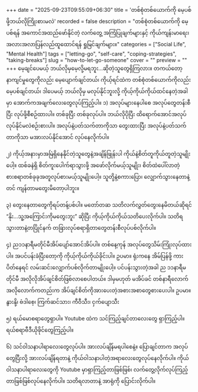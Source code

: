 +++
date = "2025-09-23T09:55:09+06:30"
title = 'တစ်စုံတစ်ယောက်ကို မေ့ပစ်ဖို့ဘယ်လိုကြိုးစားမလဲ'
recorded = false
description = "တစ်စုံတစ်ယောက်ကို မေ့ပစ်ရန် အကောင်အထည်ဖော်နိုင်တဲ့ လက်တွေ့ အကြံပြုချက်များနှင့် ကိုယ်ကျန်းမာရေး၊ အလားအလာပြန်လည်ထူထောင်ရန် ရှုမြင်ချက်များ။"
categories = ["Social Life", "Mental Health"]
tags = ["letting-go", "self-care", "coping-strategies", "taking-breaks"]
slug = "how-to-let-go-someone"
cover = ""
preview = ""
+++
မေ့ချင်ပေမယ့် ဘယ်လိုမှမေ့လို့မရဘူး…ဆိုတဲ့သူတွေရှိကြလား။ တကယ်တော့ နာကျင်မှုတွေကိုလည်း မေ့ပျောက်ချင်တယ်၊ ကိုယ့်ရင်ထဲက တစ်စုံတစ်ယောက်ကိုလည်းမေ့ပစ်ချင်တယ်၊ ဒါပေမယ့် ဘယ်လိုမှ မလုပ်နိုင်ဘူးလို့ ကိုယ့်ကိုယ်ကိုယ်ထင်နေတဲ့အခါမှာ အောက်ကအချက်လေးတွေလုပ်ကြည့်ပါ။
၁) အလုပ်များနေပါစေ
အလုပ်တွေတန်းစီပြီး လုပ်ဖို့စီစဉ်ထားပါ။ တစ်ခုပြီး တစ်ခုလုပ်ပါ။ ဘယ်လိုပိုပြီး ထိရောက်အောင်အလုပ်လုပ်နိုင်မလဲစဉ်းစားပါ။ အလုပ်နဲ့ပတ်သက်တာကိုသာ တွေးထားပြီး အလုပ်နဲ့ပတ်သက်တာကိုသာ မအားလပ်နိုင်အောင် လုပ်နေလိုက်ပါ။

၂) ကိုယ့်အနားမှာအမြဲရှိနေနိုင်တဲ့သူတွေနဲ့အချိန်ဖြုန်းပါ
ကိုယ်နဲ့စိတ်တူကိုယ်တူတဲ့သူမျိုးပေါ့။ ထစ်ခနဲရှိ စိတ်ကူးပေါက်ရာသွားဖို့ အဖော်လိုက်မယ့်သူမျိုး၊ စိတ်ထဲပေါ်လာတဲ့စားစရာတစ်ခုခုအတူလုပ်စားမယ့်သူမျိုးပေါ့။ သူတို့နဲ့စကားပြော၊ လျှောက်သွားနေတာနဲ့တင် ကျန်တာမတွေးမိတော့ပါဘူး။

၃) တွေးနေတာတွေကိုရပ်တန့်ပစ်ပါ။
မတော်တဆ သတိလက်လွှတ်တွေးနေမိတယ်ဆိုရင် “နိုး…သူ့အကြောင်းကိုမတွေးဘူး” ဆိုပြီး ကိုယ့်ကိုယ်ကိုယ်သတိပေးလိုက်ပါ။ သတိရသွားတာနဲ့တပြိုင်နက် တခြားလုပ်စရာရှိတာတွေတန်းစီလုပ်ပစ်လိုက်ပါ။

၄) ည၁၁နာရီမတိုင်မီအိပ်ပျော်အောင်အိပ်ပါ။
တစ်နေ့ကုန် အလုပ်တွေသိမ်းကြုံးလုပ်ထားပါ။ အပင်ပန်းခံပြီးတော့ကို ကိုယ့်ကိုယ်ကိုယ်ခိုင်းပါ။ ဥပမာ။ ရုံးကနေ အိမ်ပြန်ဖို့ ကားပိတ်နေရင် လမ်းဆင်းလျှောက်ပစ်လိုက်တာမျိုးပေါ့။ ပင်ပန်းသွားတဲ့အခါ ည ၁၁နာရီမတိုင်မီ အလိုလိုအိပ်ချင်စိတ်ဖြစ်လာစေပါတယ်။ ဒါမှမဟုတ် မအိပ်ခင် တစ်နာရီလောက်အလိုလောက်ကတည်းက အိပ်ချင်စိတ်ကိုအားပေးတဲ့အစားအစာတွေစားပေးပါ။ ဥပမာ။ နွားနို့၊ ဗံဒါစေ့၊ ကြက်ဆင်သား၊ ကီဝီသီး၊ ငှက်ပျောသီး

၅) ရယ်မောစရာတွေရှာပါ။
Youtube ထဲက သင်ကြည့်ချင်တာလေးတွေ ရှာကြည့်ပါ။ ရယ်စရာဗီဒီယိုဖိုင်တွေကြည့်ပါ။

၆) သင်ဝါသနာပါရာလေးတွေလုပ်ပါ။
အားလပ်ချိန်မရပါစေနဲ့။ ပြောချင်တာက အလုပ်တွေပြီးလို့ အားလပ်ချိန်ရတာနဲ့ ကိုယ်ဝါသနာပါတဲ့အရာလေးတွေလုပ်နေလိုက်ပါ။ ကိုယ်ဝါသနာပါရာလေးတွေကို Youtube မှာရှာကြည့်တာဖြစ်ဖြစ်၊ လက်တွေ့လိုက်လုပ်ကြည့်တာဖြစ်ဖြစ်လုပ်နေလိုက်ပါ။ သတိရလာတာနဲ့ အာရုံကို ပြောင်းလိုက်ပါ။ 